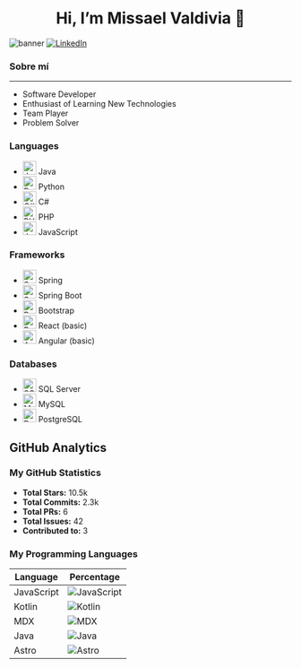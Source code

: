 <h1 style="text-align: center;">Hi, I’m Missael Valdivia 👋</h1>
<img src="Banner para YouTube Geométrico Simple Azul.png" alt="banner">
<a href="https://www.linkedin.com/in/missael-valdivia-de-la-cruz-685a31309/" target="_blank">
    <img src="https://img.shields.io/badge/LinkedIn-0077B5?logo=linkedin&logoColor=white&style=flat-square" alt="LinkedIn" />
</a>
<h3>Sobre mí</h3>
<hr> <!-- Línea horizontal -->
<ul>
    <li>Software Developer</li>
    <li>Enthusiast of Learning New Technologies</li> <!-- Ejemplo de otro ítem -->
    <li>Team Player</li> <!-- Otro ejemplo -->
    <li>Problem Solver</li> <!-- Otro ejemplo -->
</ul>

<h3>Languages</h3>
<ul>
    <li>
        <img src="https://img.icons8.com/color/48/000000/java-coffee-cup-logo.png" alt="Java" style="width: 24px; height: 24px;"/> Java
    </li>
    <li>
        <img src="https://img.icons8.com/color/48/000000/python.png" alt="Python" style="width: 24px; height: 24px;"/> Python
    </li>
    <li>
        <img src="https://img.icons8.com/color/48/000000/c-sharp-logo.png" alt="C#" style="width: 24px; height: 24px;"/> C#
    </li>
    <li>
        <img src="https://img.icons8.com/color/48/000000/php.png" alt="PHP" style="width: 24px; height: 24px;"/> PHP
    </li>
    <li>
        <img src="https://img.icons8.com/color/48/000000/javascript.png" alt="JavaScript" style="width: 24px; height: 24px;"/> JavaScript
    </li>
</ul>

<h3>Frameworks</h3>
<ul>
    <li>
        <img src="https://img.icons8.com/color/48/000000/spring-logo.png" alt="Spring" style="width: 24px; height: 24px;"/> Spring
    </li>
    <li>
        <img src="https://img.icons8.com/color/48/000000/spring-boot.png" alt="Spring Boot" style="width: 24px; height: 24px;"/> Spring Boot
    </li>
    <li>
        <img src="https://img.icons8.com/color/48/000000/bootstrap.png" alt="Bootstrap" style="width: 24px; height: 24px;"/> Bootstrap
    </li>
    <li>
        <img src="https://img.icons8.com/color/48/000000/react-native.png" alt="React" style="width: 24px; height: 24px;"/> React (basic)
    </li>
    <li>
        <img src="https://img.icons8.com/color/48/000000/angularjs.png" alt="Angular" style="width: 24px; height: 24px;"/> Angular (basic)
    </li>
</ul>

<h3>Databases</h3>
<ul>
    <li>
        <img src="https://img.icons8.com/color/48/000000/microsoft-sql-server.png" alt="SQL Server" style="width: 24px; height: 24px;"/> SQL Server
    </li>
    <li>
        <img src="https://img.icons8.com/color/48/000000/mysql-logo.png" alt="MySQL" style="width: 24px; height: 24px;"/> MySQL
    </li>
    <li>
        <img src="https://img.icons8.com/color/48/000000/postgreesql.png" alt="PostgreSQL" style="width: 24px; height: 24px;"/> PostgreSQL
    </li>
</ul>

## GitHub Analytics

### My GitHub Statistics
- **Total Stars:** 10.5k
- **Total Commits:** 2.3k
- **Total PRs:** 6
- **Total Issues:** 42
- **Contributed to:** 3

### My Programming Languages
| Language | Percentage |
|----------|------------|
| JavaScript | ![JavaScript](https://progress-bar.dev/34.91) |
| Kotlin | ![Kotlin](https://progress-bar.dev/30.71) |
| MDX | ![MDX](https://progress-bar.dev/23.39) |
| Java | ![Java](https://progress-bar.dev/2.09) |
| Astro | ![Astro](https://progress-bar.dev/0.21) |


<!--
**MissaelValdivia13/MissaelValdivia13** is a ✨ _special_ ✨ repository because its `README.md` (this file) appears on your GitHub profile.

Here are some ideas to get you started:

- 🔭 I’m currently working on ...
- 🌱 I’m currently learning ...
- 👯 I’m looking to collaborate on ...
- 🤔 I’m looking for help with ...
- 💬 Ask me about ...
- 📫 How to reach me: ...
- 😄 Pronouns: ...
- ⚡ Fun fact: ...
-->
